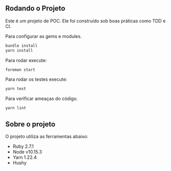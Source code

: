 ## Rodando o Projeto

Este é um projeto de POC. Ele foi construído sob boas práticas como TDD e CI.

Para configurar as gems e modules.

```sh
bundle install
yarn install
```

Para rodar execute:

```sh
foreman start
```

Para rodar os testes execute:

```sh
yarn test
```

Para verificar ameaças do código.

```sh
yarn lint
```

## Sobre o projeto

O projeto utiliza as ferramentas abaixo:

- Ruby 2.7.1
- Node v10.15.3
- Yarn 1.22.4
- Hushy
